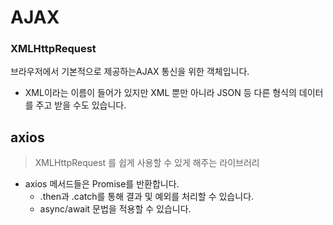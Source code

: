 # AJAX

### XMLHttpRequest

브라우저에서 기본적으로 제공하는AJAX 통신을 위한 객체입니다.

* XML이라는 이름이 들어가 있지만 XML 뿐만 아니라 JSON 등 다른 형식의 데이터를 주고 받을 수도 있습니다.

## axios

> XMLHttpRequest 를 쉽게 사용할 수 있게 해주는 라이브러리

* axios 메서드들은 Promise를 반환합니다.
  * .then과 .catch를 통해 결과 및 예외를 처리할 수 있습니다.
  * async/await 문법을 적용할 수 있습니다.